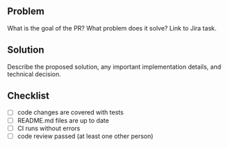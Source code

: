 ## Problem

What is the goal of the PR? What problem does it solve? Link to Jira task.

## Solution

Describe the proposed solution, any important implementation details, and technical decision.

## Checklist

- [ ] code changes are covered with tests
- [ ] README.md files are up to date
- [ ] CI runs without errors
- [ ] code review passed (at least one other person)
